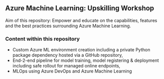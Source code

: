 ## Azure Machine Learning: Upskilling Workshop

Aim of this repository: Empower and educate on the capabilities, features and the best practices surrounding Azure Machine Learning.

### Content within this repository

* Custom Azure ML environment creation including a private Python package dependency hosted via a GitHub repository,
* End-2-end pipeline for model training, model registering & deployment including safe rollout for managed online endpoints,
* MLOps using Azure DevOps and Azure Machine Learning